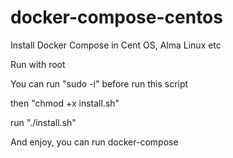 # docker-compose-centos
Install Docker Compose in Cent OS, Alma Linux etc

Run with root

You can run "sudo -i" before run this script

then "chmod +x install.sh"

run "./install.sh"

And enjoy, you can run docker-compose
